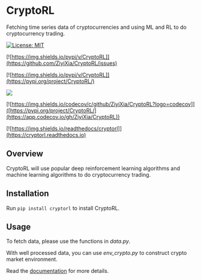 # CryptoRL
Fetching time series data of cryptocurrencies and using ML and RL to do cryptocurrency trading.

[![License: MIT](https://img.shields.io/github/license/ZiyiXia/CryptoRL)](https://opensource.org/licenses/MIT)

[![https://img.shields.io/pypi/v/CryptoRL]](https://github.com/ZiyiXia/CryptoRL/issues)

[![https://img.shields.io/pypi/v/CryptoRL]](https://pypi.org/project/CryptoRL/)

![](https://img.shields.io/github/actions/workflow/status/ZiyiXia/CryptoRL/build.yml?label=build%20status&logo=github)

[![https://img.shields.io/codecov/c/github/ZiyiXia/CryptoRL?logo=codecov]]([https://pypi.org/project/CryptoRL/](https://app.codecov.io/gh/ZiyiXia/CryptoRL))

[![https://img.shields.io/readthedocs/cryptorl]](https://cryptorl.readthedocs.io)


## Overview
CryptoRL will use popular deep reinforcement learning algorithms and machine learning algorithms to do cryptocurrency trading.

## Installation

Run ```pip install cryptorl``` to install CryptoRL.

## Usage

To fetch data, please use the functions in *data.py*.

With well processed data, you can use *env_crypto.py* to construct crypto market environment.

Read the [documentation](https://cryptorl.readthedocs.io) for more details.
